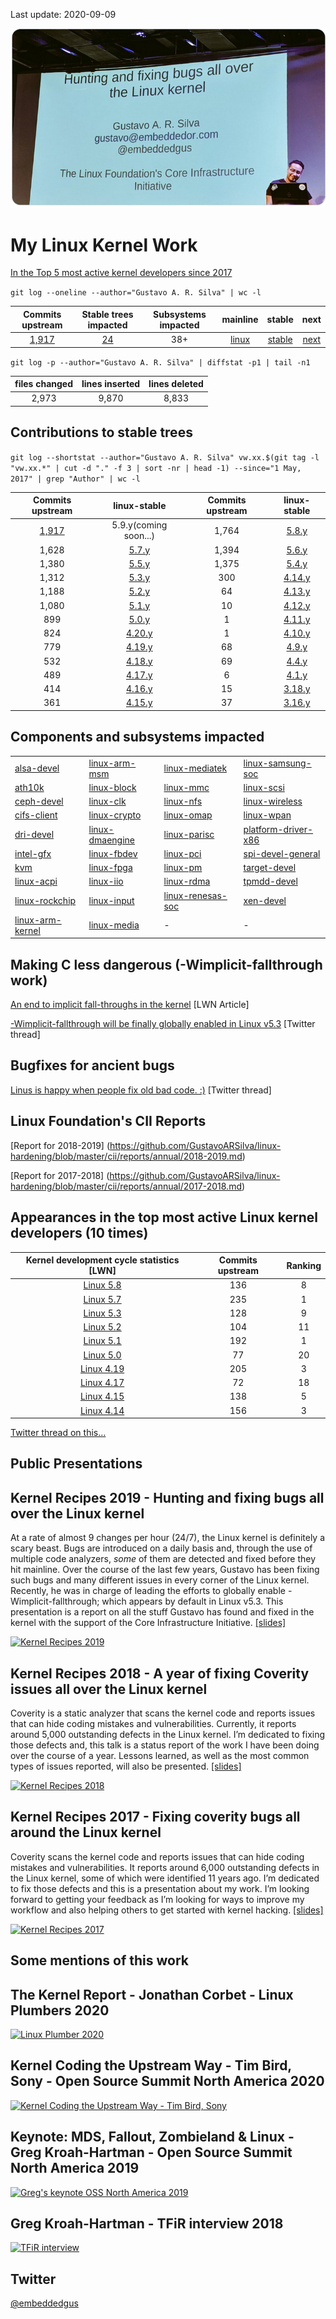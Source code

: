 Last update: 2020-09-09

![Gustavo A. R. Silva](https://github.com/GustavoARSilva/linux-hardening/blob/master/cii/kernel-work.jpg)

# My Linux Kernel Work
[In the Top 5 most active kernel developers since 2017](https://github.com/torvalds/linux/graphs/contributors?from=2017-01-01&to=2021-01-01&type=c)

`git log --oneline --author="Gustavo A. R. Silva" | wc -l`

| Commits upstream | Stable trees impacted | Subsystems impacted | mainline | stable | next |
| :---------:| :-----: | :-----: | :------: | :----: | :-----: |
| [1,917](https://github.com/torvalds/linux/graphs/contributors) | [24](#contributions-to-stable-trees) | 38+ | [linux](https://git.kernel.org/pub/scm/linux/kernel/git/torvalds/linux.git/log/?qt=author&q=Gustavo+A.+R.+Silva)| [stable](https://git.kernel.org/pub/scm/linux/kernel/git/stable/linux-stable.git/log/?qt=author&q=Gustavo+A.+R.+Silva) | [next](https://git.kernel.org/pub/scm/linux/kernel/git/next/linux-next.git/log/?qt=author&q=Gustavo+A.+R.+Silva) |

`git log -p --author="Gustavo A. R. Silva" | diffstat -p1 | tail -n1`

| files changed | lines inserted | lines deleted |
| :------: | :------: | :------: |
| 2,973 | 9,870 | 8,833 |

## Contributions to stable trees
`git log --shortstat --author="Gustavo A. R. Silva" vw.xx.$(git tag -l "vw.xx.*" | cut -d "." -f 3 | sort -nr | head -1) --since="1 May, 2017" | grep "Author" | wc -l`

| Commits upstream | linux-stable | Commits upstream | linux-stable |
| :------------: | :----------------: | :------------: | :----------------: |
| [1,917](https://github.com/torvalds/linux/graphs/contributors) | 5.9.y(coming soon...) | 1,764 | [5.8.y](https://git.kernel.org/pub/scm/linux/kernel/git/stable/linux.git/log/?qt=author&q=Gustavo+A.+R.+Silva&h=linux-5.8.y) |
| 1,628 | [5.7.y](https://git.kernel.org/pub/scm/linux/kernel/git/stable/linux.git/log/?qt=author&q=Gustavo+A.+R.+Silva&h=linux-5.7.y) | 1,394 | [5.6.y](https://git.kernel.org/pub/scm/linux/kernel/git/stable/linux.git/log/?qt=author&q=Gustavo+A.+R.+Silva&h=linux-5.6.y) | 
| 1,380 | [5.5.y](https://git.kernel.org/pub/scm/linux/kernel/git/stable/linux.git/log/?qt=author&q=Gustavo+A.+R.+Silva&h=linux-5.5.y) | 1,375 | [5.4.y](https://git.kernel.org/pub/scm/linux/kernel/git/stable/linux-stable.git/log/?qt=author&q=Gustavo+A.+R.+Silva&h=linux-5.4.y) |
| 1,312 | [5.3.y](https://git.kernel.org/pub/scm/linux/kernel/git/stable/linux.git/log/?qt=author&q=Gustavo+A.+R.+Silva&h=linux-5.3.y) | 300 | [4.14.y](https://git.kernel.org/pub/scm/linux/kernel/git/stable/linux-stable.git/log/?qt=author&q=Gustavo+A.+R.+Silva&h=linux-4.14.y) |
| 1,188 | [5.2.y](https://git.kernel.org/pub/scm/linux/kernel/git/stable/linux.git/log/?qt=author&q=Gustavo+A.+R.+Silva&h=linux-5.2.y) | 64 | [4.13.y](https://git.kernel.org/pub/scm/linux/kernel/git/stable/linux-stable.git/log/?qt=author&q=Gustavo+A.+R.+Silva&h=linux-4.13.y) |
| 1,080 | [5.1.y](https://git.kernel.org/pub/scm/linux/kernel/git/stable/linux.git/log/?qt=author&q=Gustavo+A.+R.+Silva&h=linux-5.1.y) | 10 | [4.12.y](https://git.kernel.org/pub/scm/linux/kernel/git/stable/linux-stable.git/log/?qt=author&q=Gustavo+A.+R.+Silva&h=linux-4.12.y) |
| 899 | [5.0.y](https://git.kernel.org/pub/scm/linux/kernel/git/stable/linux.git/log/?qt=author&q=Gustavo+A.+R.+Silva&h=linux-5.0.y) | 1 | [4.11.y](https://git.kernel.org/pub/scm/linux/kernel/git/stable/linux-stable.git/log/?qt=author&q=Gustavo+A.+R.+Silva&h=linux-4.11.y) |
| 824 | [4.20.y](https://git.kernel.org/pub/scm/linux/kernel/git/stable/linux-stable.git/log/?qt=author&q=Gustavo+A.+R.+Silva&h=linux-4.20.y) | 1 | [4.10.y](https://git.kernel.org/pub/scm/linux/kernel/git/stable/linux-stable.git/log/?qt=author&q=Gustavo+A.+R.+Silva&h=linux-4.10.y) |
| 779 | [4.19.y](https://git.kernel.org/pub/scm/linux/kernel/git/stable/linux-stable.git/log/?qt=author&q=Gustavo+A.+R.+Silva&h=linux-4.19.y) | 68 | [4.9.y](https://git.kernel.org/pub/scm/linux/kernel/git/stable/linux-stable.git/log/?qt=author&q=Gustavo+A.+R.+Silva&h=linux-4.9.y) |
| 532 | [4.18.y](https://git.kernel.org/pub/scm/linux/kernel/git/stable/linux-stable.git/log/?qt=author&q=Gustavo+A.+R.+Silva&h=linux-4.18.y) | 69 | [4.4.y](https://git.kernel.org/pub/scm/linux/kernel/git/stable/linux-stable.git/log/?qt=author&q=Gustavo+A.+R.+Silva&h=linux-4.4.y) |
| 489 | [4.17.y](https://git.kernel.org/pub/scm/linux/kernel/git/stable/linux-stable.git/log/?qt=author&q=Gustavo+A.+R.+Silva&h=linux-4.17.y) | 6 | [4.1.y](https://git.kernel.org/pub/scm/linux/kernel/git/stable/linux-stable.git/log/?qt=author&q=Gustavo+A.+R.+Silva&h=linux-4.1.y) |
| 414 | [4.16.y](https://git.kernel.org/pub/scm/linux/kernel/git/stable/linux-stable.git/log/?qt=author&q=Gustavo+A.+R.+Silva&h=linux-4.16.y) | 15 | [3.18.y](https://git.kernel.org/pub/scm/linux/kernel/git/stable/linux-stable.git/log/?qt=author&q=Gustavo+A.+R.+Silva&h=linux-3.18.y) |
| 361 | [4.15.y](https://git.kernel.org/pub/scm/linux/kernel/git/stable/linux-stable.git/log/?qt=author&q=Gustavo+A.+R.+Silva&h=linux-4.15.y) | 37 | [3.16.y](https://git.kernel.org/pub/scm/linux/kernel/git/stable/linux-stable.git/log/?qt=author&q=Gustavo+A.+R.+Silva&h=linux-3.16.y) |



## Components and subsystems impacted

|   |   |   |   |
| -------------- | -------------- | -------------- | -------------- |
| [alsa-devel](https://patchwork.kernel.org/project/alsa-devel/list/?submitter=Gustavo+A.+R.+Silva&state=*&archive=both) | [linux-arm-msm](https://patchwork.kernel.org/project/linux-arm-msm/list/?submitter=Gustavo+A.+R.+Silva&state=*&archive=both) | [linux-mediatek](https://patchwork.kernel.org/project/linux-mediatek/list/?submitter=Gustavo+A.+R.+Silva&state=*&archive=both) | [linux-samsung-soc](https://patchwork.kernel.org/project/linux-renesas-soc/list/?submitter=Gustavo+A.+R.+Silva&state=*&archive=both) |
| [ath10k](https://patchwork.kernel.org/project/ath10k/list/?submitter=Gustavo+A.+R.+Silva&state=*&archive=both) | [linux-block](https://patchwork.kernel.org/project/linux-block/list/?submitter=Gustavo+A.+R.+Silva&state=*&archive=both) | [linux-mmc](https://patchwork.kernel.org/project/linux-mmc/list/?submitter=Gustavo+A.+R.+Silva&state=*&archive=both) | [linux-scsi](https://patchwork.kernel.org/project/linux-scsi/list/?submitter=Gustavo+A.+R.+Silva&state=*&archive=both) |
| [ceph-devel](https://patchwork.kernel.org/project/ceph-devel/list/?submitter=Gustavo+A.+R.+Silva&state=*&archive=both) | [linux-clk](https://patchwork.kernel.org/project/linux-clk/list/?submitter=Gustavo+A.+R.+Silva&state=*&archive=both) | [linux-nfs](https://patchwork.kernel.org/project/linux-nfs/list/?submitter=Gustavo+A.+R.+Silva&state=*&archive=both) | [linux-wireless](https://patchwork.kernel.org/project/linux-wireless/list/?submitter=Gustavo+A.+R.+Silva&state=3&archive=both) |
| [cifs-client](https://patchwork.kernel.org/project/cifs-client/list/?submitter=Gustavo+A.+R.+Silva&state=*&archive=both) | [linux-crypto](https://patchwork.kernel.org/project/linux-crypto/list/?submitter=Gustavo+A.+R.+Silva&state=*&archive=both) | [linux-omap](https://patchwork.kernel.org/project/linux-omap/list/?submitter=Gustavo+A.+R.+Silva&state=*&archive=both) | [linux-wpan](https://patchwork.kernel.org/project/linux-wpan/list/?submitter=Gustavo+A.+R.+Silva&state=*&archive=both) |
| [dri-devel](https://patchwork.kernel.org/project/dri-devel/list/?submitter=Gustavo+A.+R.+Silva&state=*&archive=both) | [linux-dmaengine](https://patchwork.kernel.org/project/linux-dmaengine/list/?submitter=Gustavo+A.+R.+Silva&state=*&archive=both) | [linux-parisc](https://patchwork.kernel.org/project/linux-parisc/list/?submitter=Gustavo+A.+R.+Silva&state=*&archive=both) | [platform-driver-x86](https://patchwork.kernel.org/project/platform-driver-x86/list/?submitter=Gustavo+A.+R.+Silva&state=*&archive=both) |
| [intel-gfx](https://patchwork.kernel.org/project/intel-gfx/list/?submitter=Gustavo+A.+R.+Silva&state=*&archive=both) | [linux-fbdev](https://patchwork.kernel.org/project/linux-fbdev/list/?submitter=Gustavo+A.+R.+Silva&state=*&archive=both) | [linux-pci](https://patchwork.kernel.org/project/linux-pci/list/?submitter=Gustavo+A.+R.+Silva&state=*&archive=both) | [spi-devel-general](https://patchwork.kernel.org/project/spi-devel-general/list/?submitter=Gustavo+A.+R.+Silva&state=*&archive=both) |
| [kvm](https://patchwork.kernel.org/project/kvm/list/?submitter=Gustavo+A.+R.+Silva&state=*&archive=both) | [linux-fpga](https://patchwork.kernel.org/project/linux-fpga/list/?submitter=Gustavo+A.+R.+Silva&state=*&archive=both) | [linux-pm](https://patchwork.kernel.org/project/linux-pm/list/?submitter=Gustavo+A.+R.+Silva&state=3&archive=both) | [target-devel](https://patchwork.kernel.org/project/target-devel/list/?submitter=Gustavo+A.+R.+Silva&state=*&archive=both) |
| [linux-acpi](https://patchwork.kernel.org/project/linux-acpi/list/?submitter=Gustavo+A.+R.+Silva&state=*&archive=both) | [linux-iio](https://patchwork.kernel.org/project/linux-iio/list/?submitter=Gustavo+A.+R.+Silva&state=*&archive=both) | [linux-rdma](https://patchwork.kernel.org/project/linux-rdma/list/?submitter=Gustavo+A.+R.+Silva&state=*&archive=both) | [tpmdd-devel](https://patchwork.kernel.org/project/tpmdd-devel/list/?submitter=Gustavo+A.+R.+Silva&state=*&archive=both) |
| [linux-rockchip](https://patchwork.kernel.org/project/linux-rockchip/list/?submitter=Gustavo+A.+R.+Silva&state=*&archive=both) | [linux-input](https://patchwork.kernel.org/project/linux-input/list/?submitter=Gustavo+A.+R.+Silva&state=*&archive=both) | [linux-renesas-soc](https://patchwork.kernel.org/project/linux-renesas-soc/list/?submitter=Gustavo+A.+R.+Silva&state=*&archive=both) | [xen-devel](https://patchwork.kernel.org/project/xen-devel/list/?submitter=Gustavo+A.+R.+Silva&state=*&archive=both) |
| [linux-arm-kernel](https://patchwork.kernel.org/project/linux-arm-kernel/list/?submitter=Gustavo+A.+R.+Silva&state=*&archive=both) | [linux-media](https://patchwork.kernel.org/project/linux-media/list/?submitter=Gustavo+A.+R.+Silva&state=*&archive=both) | - | - |



## Making C less dangerous (-Wimplicit-fallthrough work)

[An end to implicit fall-throughs in the kernel](https://lwn.net/Articles/794944/) [LWN Article]

[-Wimplicit-fallthrough will be finally globally enabled in Linux v5.3](https://twitter.com/embeddedgus/status/1155206150104801282?ref_src=twsrc%5Etfw%7Ctwcamp%5Etweetembed%7Ctwterm%5E1155206150104801282&ref_url=https%3A%2F%2Fpublish.twitter.com%2F%3Fquery%3Dhttps%253A%252F%252Ftwitter.com%252Fembeddedgus%252Fstatus%252F1155206150104801282%26widget%3DTweet)  [Twitter thread]



## Bugfixes for ancient bugs

[Linus is happy when people fix old bad code. :)](https://twitter.com/embeddedgus/status/1189097430526021633?s=20)  [Twitter thread]



## Linux Foundation's CII Reports

[Report for 2018-2019] (https://github.com/GustavoARSilva/linux-hardening/blob/master/cii/reports/annual/2018-2019.md)

[Report for 2017-2018] (https://github.com/GustavoARSilva/linux-hardening/blob/master/cii/reports/annual/2017-2018.md)




## Appearances in the top most active Linux kernel developers (10 times)

| Kernel development cycle statistics [LWN] | Commits upstream | Ranking |
| :----------------: | :------------------: | :--------------: |
| [Linux 5.8](https://lwn.net/Articles/827735/) | 136  |  8 |
| [Linux 5.7](https://lwn.net/Articles/821813/) | 235  |  1 |
| [Linux 5.3](https://lwn.net/Articles/798505/) | 128  |  9 |
| [Linux 5.2](https://lwn.net/Articles/791606/) | 104  |  11 |
| [Linux 5.1](https://lwn.net/Articles/786638/) | 192  |   1 |
| [Linux 5.0](https://lwn.net/Articles/780271/) | 77   |  20 |
| [Linux 4.19](https://lwn.net/Articles/767635/) | 205  |  3  |
| [Linux 4.17](https://lwn.net/Articles/756031/) |  72  |  18 |
| [Linux 4.15](https://lwn.net/Articles/742672/) | 138 |  5 |
| [Linux 4.14](https://lwn.net/Articles/736578/) | 156  |  3 |

[Twitter thread on this...](https://twitter.com/embeddedgus/status/1122178326657937408)

## Public Presentations

## Kernel Recipes 2019 - Hunting and fixing bugs all over the Linux kernel

At a rate of almost 9 changes per hour (24/7), the Linux kernel is definitely a scary beast. Bugs are introduced on a daily basis and, through the use of multiple code analyzers, *some* of them are detected and fixed before they hit mainline. Over the course of the last few years, Gustavo has been fixing such bugs and many different issues in every corner of the Linux kernel. Recently, he was in charge of leading the efforts to globally enable -Wimplicit-fallthrough; which appears by default in Linux v5.3. This presentation is a report on all the stuff Gustavo has found and fixed in the kernel with the support of the Core Infrastructure Initiative. [[slides]](https://embeddedor.com/slides/2019/kr/kr2019.pdf)

[![Kernel Recipes 2019](http://img.youtube.com/vi/9UQs1ca5Uwk/0.jpg)](http://www.youtube.com/watch?v=9UQs1ca5Uwk "Kernel Recipes 2019 - Hunting and fixing bugs all over the Linux kernel")



## Kernel Recipes 2018 - A year of fixing Coverity issues all over the Linux kernel

Coverity is a static analyzer that scans the kernel code and reports issues that can hide coding mistakes and vulnerabilities. Currently, it reports around 5,000 outstanding defects in the Linux kernel. I’m dedicated to fixing those defects and, this talk is a status report of the work I have been doing over the course of a year. Lessons learned, as well as the most common types of issues reported, will also be presented. [[slides]](https://embeddedor.com/slides/2018/kr/kr2018.pdf)

[![Kernel Recipes 2018](http://img.youtube.com/vi/qj1Yjc_dK6s/0.jpg)](http://www.youtube.com/watch?v=qj1Yjc_dK6s "A year of fixing Coverity issues all over the Linux kernel - Gustavo A. R. Silva")



## Kernel Recipes 2017 - Fixing coverity bugs all around the Linux kernel

Coverity scans the kernel code and reports issues that can hide coding mistakes and vulnerabilities. It reports around 6,000 outstanding defects in the Linux kernel, some of which were identified 11 years ago. I’m dedicated to fix those defects and this is a presentation about my work. I’m looking forward to getting your feedback as I’m looking for ways to improve my workflow and also helping others to get started with kernel hacking. [[slides]](https://embeddedor.com/slides/2017/kr/kr2017.pdf)

[![Kernel Recipes 2017](http://img.youtube.com/vi/y0__yxM0New/0.jpg)](http://www.youtube.com/watch?v=y0__yxM0New "Fixing coverity bugs all over the Linux kernel - Gustavo A. R. Silva")


## Some mentions of this work

## The Kernel Report - Jonathan Corbet - Linux Plumbers 2020

[![Linux Plumber 2020](https://img.youtube.com/vi/kJNNQgJPY3M/0.jpg)](https://www.youtube.com/watch?v=kJNNQgJPY3M&t=34m10s "-Wimplicit-fallthrough work, by Gustavo A. R. Silva")

## Kernel Coding the Upstream Way - Tim Bird, Sony - Open Source Summit North America 2020

[![Kernel Coding the Upstream Way - Tim Bird, Sony](https://img.youtube.com/vi/dApfkuObBW8/0.jpg)](https://www.youtube.com/watch?v=dApfkuObBW8&t=38m19s)

## Keynote: MDS, Fallout, Zombieland & Linux - Greg Kroah-Hartman - Open Source Summit North America 2019

[![Greg's keynote OSS North America 2019](https://img.youtube.com/vi/kahLQVs9658/0.jpg)](https://www.youtube.com/watch?v=kahLQVs9658&t=13m58s)

## Greg Kroah-Hartman - TFiR interview 2018

[![TFiR interview](https://img.youtube.com/vi/agC5N9I6jRE/0.jpg)](https://www.youtube.com/watch?v=agC5N9I6jRE&t=19m26s)

## Twitter
[@embeddedgus](https://twitter.com/embeddedgus)




